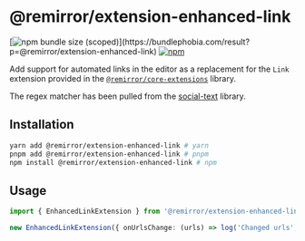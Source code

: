 # @remirror/extension-enhanced-link

[![npm bundle size (scoped)](https://img.shields.io/bundlephobia/minzip/@remirror/extension-enhanced-link.svg?)](https://bundlephobia.com/result?p=@remirror/extension-enhanced-link)
[![npm](https://img.shields.io/npm/dm/@remirror/extension-enhanced-link.svg?&logo=npm)](https://www.npmjs.com/package/@remirror/extension-enhanced-link)

Add support for automated links in the editor as a replacement for the `Link` extension provided in
the [`@remirror/core-extensions`](../core-extensions) library.

The regex matcher has been pulled from the
[social-text](https://github.com/social/social-text/blob/752b9476d5ed00c2ec60d0a6bb3b34bd5b19bcf9/js/src/regexp/extractUrl.js)
library.

## Installation

```bash
yarn add @remirror/extension-enhanced-link # yarn
pnpm add @remirror/extension-enhanced-link # pnpm
npm install @remirror/extension-enhanced-link # npm
```

## Usage

```ts
import { EnhancedLinkExtension } from '@remirror/extension-enhanced-link';

new EnhancedLinkExtension({ onUrlsChange: (urls) => log('Changed urls', urls) }),
```
